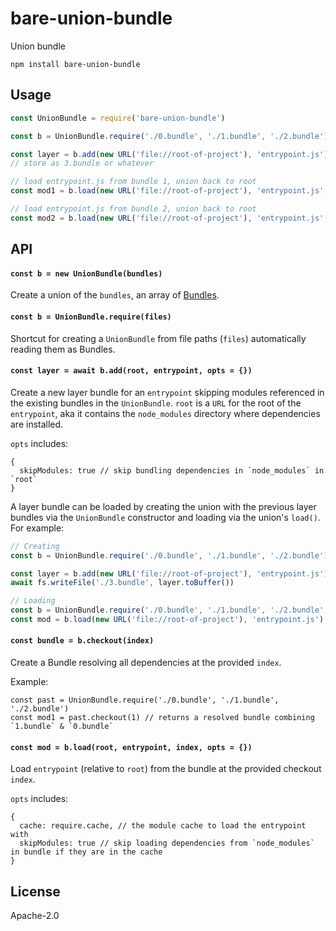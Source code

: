 # bare-union-bundle

Union bundle

```
npm install bare-union-bundle
```

## Usage

``` js
const UnionBundle = require('bare-union-bundle')

const b = UnionBundle.require('./0.bundle', './1.bundle', './2.bundle')

const layer = b.add(new URL('file://root-of-project'), 'entrypoint.js')
// store as 3.bundle or whatever

// load entrypoint.js from bundle 1, union back to root
const mod1 = b.load(new URL('file://root-of-project'), 'entrypoint.js', 1)

// load entrypoint.js from bundle 2, union back to root
const mod2 = b.load(new URL('file://root-of-project'), 'entrypoint.js', 2)
```

## API

#### `const b = new UnionBundle(bundles)`

Create a union of the `bundles`, an array of [Bundles](https://github.com/holepunchto/bare-bundle).

#### `const b = UnionBundle.require(files)`

Shortcut for creating a `UnionBundle` from file paths (`files`) automatically reading them as Bundles.

#### `const layer = await b.add(root, entrypoint, opts = {})`

Create a new layer bundle for an `entrypoint` skipping modules referenced in the existing bundles in the `UnionBundle`. `root` is a `URL` for the root of the `entrypoint`, aka it contains the `node_modules` directory where dependencies are installed.

`opts` includes:

```
{
  skipModules: true // skip bundling dependencies in `node_modules` in `root`
}
```

A layer bundle can be loaded by creating the union with the previous layer bundles via the `UnionBundle` constructor and loading via the union's `load()`. For example:

```js
// Creating
const b = UnionBundle.require('./0.bundle', './1.bundle', './2.bundle')

const layer = b.add(new URL('file://root-of-project'), 'entrypoint.js')
await fs.writeFile('./3.bundle', layer.toBuffer())

// Loading
const b = UnionBundle.require('./0.bundle', './1.bundle', './2.bundle', './3.bundle')
const mod = b.load(new URL('file://root-of-project'), 'entrypoint.js')
```

#### `const bundle = b.checkout(index)`

Create a Bundle resolving all dependencies at the provided `index`.

Example:

```
const past = UnionBundle.require('./0.bundle', './1.bundle', './2.bundle')
const mod1 = past.checkout(1) // returns a resolved bundle combining `1.bundle` & `0.bundle`
```

#### `const mod = b.load(root, entrypoint, index, opts = {})`

Load `entrypoint` (relative to `root`) from the bundle at the provided checkout `index`.

`opts` includes:

```
{
  cache: require.cache, // the module cache to load the entrypoint with
  skipModules: true // skip loading dependencies from `node_modules` in bundle if they are in the cache
}
```

## License

Apache-2.0
